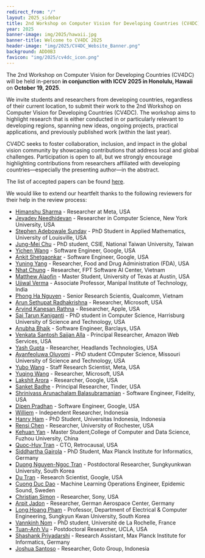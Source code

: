 ```yaml
---
redirect_from: "/"
layout: 2025_sidebar
title: 2nd Workshop on Computer Vision for Developing Countries (CV4DC) 2025
year: 2025
banner-image: img/2025/hawaii.jpg
banner-title: Welcome to CV4DC 2025
header-image: "img/2025/CV4DC_Website_Banner.png"
background: ADD0B3
favicon: "img/2025/cv4dc_icon.png"
---
```


The 2nd Workshop on Computer Vision for Developing Countries (CV4DC) will be held in-person **in conjunction with ICCV 2025 in Honolulu, Hawaii** on **October 19, 2025**.

We invite students and researchers from developing countries, regardless of their current location, to submit their work to the 2nd Workshop on Computer Vision for Developing Countries (CV4DC). The workshop aims to highlight research that is either conducted in or particularly relevant to developing regions, spanning new ideas, ongoing projects, practical applications, and previously published work (within the last year).

CV4DC seeks to foster collaboration, inclusion, and impact in the global vision community by showcasing contributions that address local and global challenges. Participation is open to all, but we strongly encourage highlighting contributions from researchers affiliated with developing countries—especially the presenting author—in the abstract.

The list of accepted papers can be found [here]({{site.url}}/2025/accepted-papers).

We would like to extend our heartfelt thanks to the following reviewers for their help in the review process:

- [Himanshu Sharma](https://www.linkedin.com/in/sharmahi/) - Researcher at Meta, USA
- [Jeyadev Needhidevan](https://www.linkedin.com/in/jeyadev-needhi-8957ab274/) - Researcher in Computer Science, New York University, USA
- [Stephen Adebowale Sunday](https://www.linkedin.com/in/stephensunday/) - PhD Student in Applied Mathematics, University of Louisville, USA
- [Jung-Mei Chu](https://scholar.google.com.tw/citations?hl=zh-TW&pli=1&user=Xo81ZxYAAAAJ) - PhD student, CSIE, National Taiwan University, Taiwan
- [Yichen Wang](https://www.linkedin.com/in/yichen-w-09b790118/) - Software Engineer, Google, USA
- [Ankit Shetgaonkar](https://research.google/people/269190/?&type=google) - Software Engineer, Google, USA
- [Yuning Yang](https://www.linkedin.com/in/yuning-yang-jeremy/) - Researcher, Food and Drug Administration (FDA), USA
- [Nhat Chung](https://scholar.google.com/citations?user=LZb_-BwAAAAJ&hl=en) - Researcher, FPT Software AI Center, Vietnam
- [Matthew Alaofin](https://www.linkedin.com/in/matthew-alaofin-0735512b/) - Master Student, University of Texas at Austin, USA
- [Ujjwal Verma](https://uverma.github.io/) - Associate Professor, Manipal Institute of Technology, India
- [Phong Ha Nguyen](https://phongnhhn.info/) - Senior Research Scientis, Qualcomm, Vietnam
- [Arun Sethupat Radhakrishna](https://openreview.net/profile?id=~Arun_Sethupat_Radhakrishna1) - Researcher, Microsoft, USA
- [Arvind Kanesan Rathna](https://www.linkedin.com/in/arvind-kr-/) - Researcher, Apple, USA
- [Sai Tarun Kaniganti](https://ksaitarun.com/) - PhD student in Computer Science, Harrisburg University of Science and Technology, USA
- [Anubha Bhaik](https://scholar.google.com/citations?user=xfWn3o0AAAAJ&hl=en) - Software Engineer, Barclays, USA
- [Venkata Santosh Sajjan Alla](https://www.linkedin.com/in/sajjan-avs/) - Principal Researcher, Amazon Web Services, USA
- [Yash Gupta](https://scholar.google.com/citations?user=VLGA0VkAAAAJ&hl=en) - Researcher, Headlands Technologies, USA
- [Ayanfeoluwa Oluyomi](https://www.linkedin.com/in/ayanfeoluwa-oluyomi/) - PhD student	COmputer Science, Missouri University of Science and Technology, USA
- [Yubo Wang](https://www.linkedin.com/in/yubo-wang-231ba4158/) - Staff Research Scientist, Meta, USA
- [Yuqing Wang](https://openreview.net/profile?id=~Yuqing_Wang14) - Researcher, Microsoft, USA
- [Lakshit Arora](https://www.linkedin.com/in/lakshit/) - Researcher, Google, USA
- [Sanket Badhe](https://github.com/SankBad) - Principal Researcher, Tinder, USA
- [Shrinivass Arunachalam Balasubramanian](https://shrinivassab.github.io/3d_portfolio/) - Software Engineer, Fidelity, USA
- [Dipen Pradhan](https://www.linkedin.com/in/dipenpradhan/) - Software Engineer, Google, USA
- [Williem](https://williem.dev/) - Independent Researcher, Indonesia
- [Hanry Ham](https://github.com/hamhanry) - PhD Student, Universitas Indonesia, Indonesia
- [Rensi Chen](https://www.linkedin.com/in/rensi-chen/) - Researcher, University of Rochester, USA
- [Kehuan Yan](https://gitee.com/yan-kefan) - Master Student,College of Computer and Data Science, Fuzhou University, China
- [Quoc-Huy Tran](https://www.linkedin.com/in/quochuytran/) - CTO, Retrocausal, USA
- [Siddhartha Gairola](https://sidgairo18.github.io/) - PhD Student, Max Planck Institute for Informatics, Germany
- [Duong Nguyen-Ngoc Tran](https://duongtran1708.github.io/) - Postdoctoral Researcher, Sungkyunkwan University, South Korea
- [Du Tran](https://dutran.github.io/) - Research Scientist, Google, USA
- [Cuong Duc Dao](https://www.erikdao.com/about/) - Machine Learning Operations Engineer, Epidemic Sound, Sweden
- [Christian Simon](https://chrysts.github.io/) - Researcher, Sony, USA
- [Arpit Jadon](https://www.linkedin.com/in/arpitjadonamu/) - Researcher, German Aerospace Center, Germany
- [Long Hoang Pham](https://www.linkedin.com/in/long-pham-1755807a/) - Professor, Department of Electrical & Computer Engineering, Sungkyun Kwan University, South Korea
- [Vannkinh Nom](https://scholar.google.com/citations?user=xyl99EYAAAAJ&hl=en) - PhD student, Université de La Rochelle, France
- [Tuan-Anh Vu](https://tuananh1007.github.io/) - Postdoctoral Researcher, UCLA, USA
- [Shashank Priyadarshi](https://iamsh4shank.github.io/) - Research Assistant, Max Planck Institute for Informatics, Germany
- [Joshua Santoso](https://joshuajano.github.io/) - Researcher, Goto Group, Indonesia








